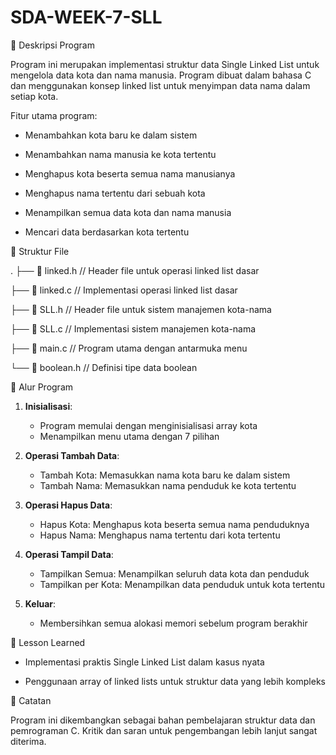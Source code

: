 # SDA-WEEK-7-SLL
📌 Deskripsi Program

Program ini merupakan implementasi struktur data Single Linked List untuk mengelola data kota dan nama manusia. Program dibuat dalam bahasa C dan menggunakan konsep linked list untuk menyimpan data nama dalam setiap kota.

Fitur utama program:

- Menambahkan kota baru ke dalam sistem

- Menambahkan nama manusia ke kota tertentu

- Menghapus kota beserta semua nama manusianya

- Menghapus nama tertentu dari sebuah kota

- Menampilkan semua data kota dan nama manusia

- Mencari data berdasarkan kota tertentu
  

📁 Struktur File

.
├── 📄 linked.h //  Header file untuk operasi linked list dasar

├── 📄 linked.c //  Implementasi operasi linked list dasar

├── 📄 SLL.h //     Header file untuk sistem manajemen kota-nama

├── 📄 SLL.c //     Implementasi sistem manajemen kota-nama

├── 📄 main.c //    Program utama dengan antarmuka menu

└── 📄 boolean.h // Definisi tipe data boolean


🔄 Alur Program

1. **Inisialisasi**:
   - Program memulai dengan menginisialisasi array kota
   - Menampilkan menu utama dengan 7 pilihan

2. **Operasi Tambah Data**:
   - Tambah Kota: Memasukkan nama kota baru ke dalam sistem
   - Tambah Nama: Memasukkan nama penduduk ke kota tertentu

3. **Operasi Hapus Data**:
   - Hapus Kota: Menghapus kota beserta semua nama penduduknya
   - Hapus Nama: Menghapus nama tertentu dari kota tertentu

4. **Operasi Tampil Data**:
   - Tampilkan Semua: Menampilkan seluruh data kota dan penduduk
   - Tampilkan per Kota: Menampilkan data penduduk untuk kota tertentu

5. **Keluar**:
   - Membersihkan semua alokasi memori sebelum program berakhir
     

🎯 Lesson Learned
- Implementasi praktis Single Linked List dalam kasus nyata

- Penggunaan array of linked lists untuk struktur data yang lebih kompleks


📝 Catatan

Program ini dikembangkan sebagai bahan pembelajaran struktur data dan pemrograman C. Kritik dan saran untuk pengembangan lebih lanjut sangat diterima.
